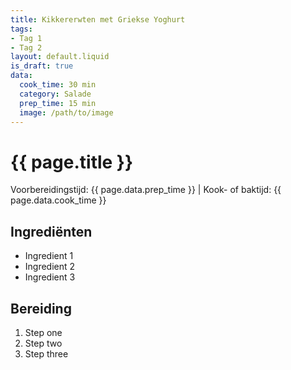 ```yaml
---
title: Kikkererwten met Griekse Yoghurt
tags:
- Tag 1
- Tag 2
layout: default.liquid
is_draft: true
data:
  cook_time: 30 min
  category: Salade
  prep_time: 15 min
  image: /path/to/image
---
```

# {{ page.title }}

Voorbereidingstijd: {{ page.data.prep_time }} | Kook- of baktijd: {{ page.data.cook_time }}

## Ingrediënten
- Ingredient 1
- Ingredient 2
- Ingredient 3

## Bereiding
1. Step one
2. Step two
3. Step three
